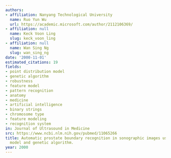 ```yaml
---
authors:
- affiliation: Nanyang Technological University
  name: Ruo Yun Wu
  url: https://academic.microsoft.com/author/2112106369/
- affiliation: null
  name: Keck Voon Ling
  slug: keck_voon_ling
- affiliation: null
  name: Wan Sing Ng
  slug: wan_sing_ng
date: '2000-11-01'
estimated_citations: 19
fields:
- point distribution model
- genetic algorithm
- robustness
- feature model
- pattern recognition
- anatomy
- medicine
- artificial intelligence
- binary strings
- chromosome type
- feature modeling
- recognition system
in: Journal of Ultrasound in Medicine
src: https://www.ncbi.nlm.nih.gov/pubmed/11065266
title: Automatic prostate boundary recognition in sonographic images using feature
  model and genetic algorithm.
year: 2000
---
```

